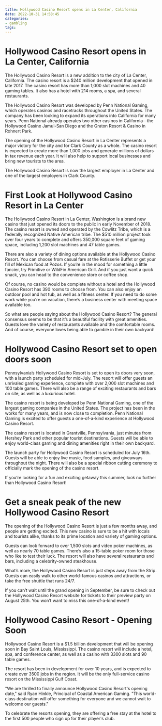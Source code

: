 ```yaml
---
title: Hollywood Casino Resort opens in La Center, California
date: 2022-10-31 14:58:45
categories:
- gambling
tags:
---
```



#  Hollywood Casino Resort opens in La Center, California

The Hollywood Casino Resort is a new addition to the city of La Center, California. The casino resort is a $240 million development that opened in late 2017. The casino resort has more than 1,000 slot machines and 40 gaming tables. It also has a hotel with 214 rooms, a spa, and several restaurants.

The Hollywood Casino Resort was developed by Penn National Gaming, which operates casinos and racetracks throughout the United States. The company has been looking to expand its operations into California for many years. Penn National already operates two other casinos in California—the Hollywood Casino Jamul-San Diego and the Graton Resort & Casino in Rohnert Park.

The opening of the Hollywood Casino Resort in La Center represents a major victory for the city and for Clark County as a whole. The casino resort is expected to create more than 1,000 jobs and generate millions of dollars in tax revenue each year. It will also help to support local businesses and bring new tourists to the area.

The Hollywood Casino Resort is now the largest employer in La Center and one of the largest employers in Clark County.

#  First Look at Hollywood Casino Resort in La Center

The Hollywood Casino Resort in La Center, Washington is a brand new casino that just opened its doors to the public in early November of 2018. The casino resort is owned and operated by the Cowlitz Tribe, which is a federally recognized Native American tribe. The $510 million project took over four years to complete and offers 350,000 square feet of gaming space, including 1,200 slot machines and 47 table games.

There are also a variety of dining options available at the Hollywood Casino Resort. You can choose from casual fare at the Rotisserie Buffet or get your fill of Mexican food at Pozos. If you’re in the mood for something a little fancier, try Primitive or WildFin American Grill. And if you just want a quick snack, you can head to the convenience store or coffee shop.

Of course, no casino would be complete without a hotel and the Hollywood Casino Resort has 390 rooms to choose from. You can also enjoy an outdoor pool and hot tub, as well as a fitness center. If you need to do some work while you’re on vacation, there’s a business center with meeting space available too.

So what are people saying about the Hollywood Casino Resort? The general consensus seems to be that it’s a beautiful facility with great amenities. Guests love the variety of restaurants available and the comfortable rooms. And of course, everyone loves being able to gamble in their own backyard!

#  Hollywood Casino Resort set to open doors soon

Pennsylvania’s Hollywood Casino Resort is set to open its doors very soon, with a launch party scheduled for mid-July. The resort will offer guests an unrivaled gaming experience, complete with over 2,000 slot machines and 100 table games. There will also be a range of exciting restaurants and bars on site, as well as a luxurious hotel.

The casino resort is being developed by Penn National Gaming, one of the largest gaming companies in the United States. The project has been in the works for many years, and is now close to completion. Penn National Gaming is excited to offer guests a one-of-a-kind experience at Hollywood Casino Resort.

The casino resort is located in Grantville, Pennsylvania, just minutes from Hershey Park and other popular tourist destinations. Guests will be able to enjoy world-class gaming and dining amenities right in their own backyard.

The launch party for Hollywood Casino Resort is scheduled for July 16th. Guests will be able to enjoy live music, food samples, and giveaways throughout the night. There will also be a special ribbon cutting ceremony to officially mark the opening of the casino resort.

If you’re looking for a fun and exciting getaway this summer, look no further than Hollywood Casino Resort!

#  Get a sneak peak of the new Hollywood Casino Resort

The opening of the Hollywood Casino Resort is just a few months away, and people are getting excited. This new casino is sure to be a hit with locals and tourists alike, thanks to its prime location and variety of gaming options.

Guests can look forward to over 1,500 slots and video poker machines, as well as nearly 70 table games. There’s also a 15-table poker room for those who like to test their luck. The resort will also have several restaurants and bars, including a celebrity-owned steakhouse.

What’s more, the Hollywood Casino Resort is just steps away from the Strip. Guests can easily walk to other world-famous casinos and attractions, or take the free shuttle that runs 24/7.

If you can’t wait until the grand opening in September, be sure to check out the Hollywood Casino Resort website for tickets to their preview party on August 25th. You won’t want to miss this one-of-a-kind event!

#  Hollywood Casino Resort - Opening Soon

Hollywood Casino Resort is a $1.5 billion development that will be opening soon in Bay Saint Louis, Mississippi. The casino resort will include a hotel, spa, and conference center, as well as a casino with 3300 slots and 90 table games.

The resort has been in development for over 10 years, and is expected to create over 3500 jobs in the region. It will be the only full-service casino resort on the Mississippi Gulf Coast.

"We are thrilled to finally announce Hollywood Casino Resort's opening date," said Ryan Hinkle, Principal of Coastal American Gaming. "This world-class destination will offer something for everyone and we cannot wait to welcome our guests."

To celebrate the resorts opening, they are offering a free stay at the hotel to the first 500 people who sign up for their player's club.